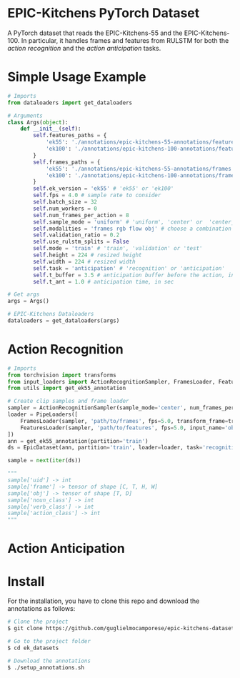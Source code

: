 # EPIC-Kitchens PyTorch Dataset

A PyTorch dataset that reads the EPIC-Kitchens-55 and the EPIC-Kitchens-100.
In particular, it handles frames and features from RULSTM for both the *action recognition* and the *action anticipation* tasks.

# Simple Usage Example

```python
# Imports
from dataloaders import get_dataloaders

# Arguments
class Args(object):
    def __init__(self):
        self.features_paths = {
            'ek55': './annotations/epic-kitchens-55-annotations/features',
            'ek100': './annotations/epic-kitchens-100-annotations/features',
        }
        self.frames_paths = {
            'ek55': './annotations/epic-kitchens-55-annotations/frames',
            'ek100': './annotations/epic-kitchens-100-annotations/frames',
        }
        self.ek_version = 'ek55' # 'ek55' or 'ek100'
        self.fps = 4.0 # sample rate to consider
        self.batch_size = 32
        self.num_workers = 0
        self.num_frames_per_action = 8
        self.sample_mode = 'uniform' # 'uniform', 'center' or  'center_hard'
        self.modalities = 'frames rgb flow obj' # choose a combination of the inputs
        self.validation_ratio = 0.2
        self.use_rulstm_splits = False
        self.mode = 'train' # 'train', 'validation' or 'test'
        self.height = 224 # resized height
        self.width = 224 # resized width
        self.task = 'anticipation' # 'recognition' or 'anticipation'
        self.t_buffer = 3.5 # anticipation buffer before the action, in sec
        self.t_ant = 1.0 # anticipation time, in sec

# Get args
args = Args()

# EPIC-Kitchens Dataloaders
dataloaders = get_dataloaders(args)
```
# Action Recognition

```python
# Imports
from torchvision import transforms
from input_loaders import ActionRecognitionSampler, FramesLoader, FeaturesLoader, PipeLoaders
from utils import get_ek55_annotation

# Create clip samples and frame loader
sampler = ActionRecognitionSampler(sample_mode='center', num_frames_per_action=16)
loader = PipeLoaders([
    FramesLoader(sampler, 'path/to/frames', fps=5.0, transform_frame=transforms.ToTensor()),
    FeaturesLoader(sampler, 'path/to/features', fps=5.0, input_name='obj'),
])
ann = get_ek55_annotation(partition='train')
ds = EpicDataset(ann, partition='train', loader=loader, task='recognition')

sample = next(iter(ds))

"""
sample['uid'] -> int
sample['frame'] -> tensor of shape [C, T, H, W]
sample['obj'] -> tensor of shape [T, D]
sample['noun_class'] -> int
sample['verb_class'] -> int
sample['action_class'] -> int
"""

```

# Action Anticipation

# Install

For the installation, you have to clone this repo and download the annotations as follows:

```sh
# Clone the project
$ git clone https://github.com/guglielmocamporese/epic-kitchens-dataset-pytorch.git ek_datasets

# Go to the project folder
$ cd ek_datasets

# Download the annotations
$ ./setup_annotations.sh
```


